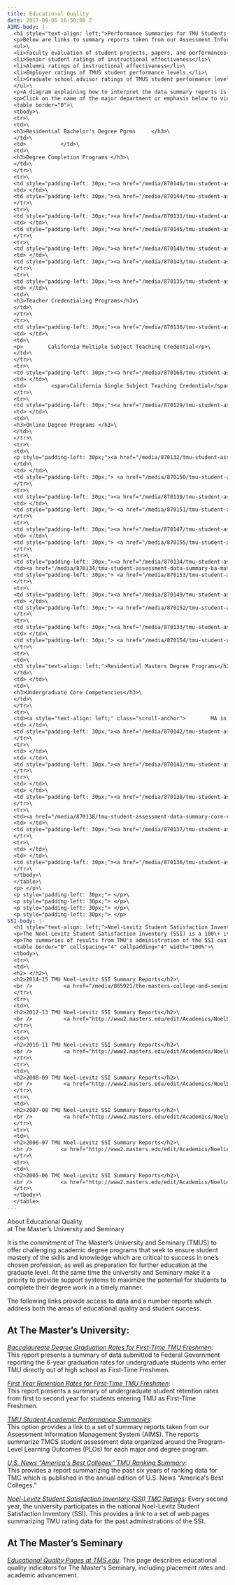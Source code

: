 ```yaml
---
title: Educational Quality
date: 2017-09-06 16:50:00 Z
AIMS-body: |-
  <h1 style="text-align: left;">Performance Summaries for TMU Students <br />on Program-Level Learning Outcomes</h1>\
  <p>Below are links to summary reports taken from our Assessment Information Management System (AIMS).  These reports summarize TMU student assessment data organized around the Program-Level Learning Outcomes (PLOs) for each major, emphasis, and degree program.  For each PLO, the types of data that may be present include:</p>\
  <ul>\
  <li>Faculty evaluation of student projects, papers, and performances</li>\
  <li>Senior student ratings of instructional effectiveness</li>\
  <li>Alumni ratings of instructional effectiveness</li>\
  <li>Employer ratings of TMUS student performance levels.</li>\
  <li>Graduate school advisor ratings of TMUS student performance levels.</li>\
  </ul>\
  <p>A diagram explaining how to interpret the data summary reports is can be accessed <a href="/media/870156/tmu-student-assessment-data-summary-format.pdf" title="TMU Student Assessment Data Summary Format.pdf">here</a>.</p>\
  <p>Click on the name of the major department or emphasis below to view the AIMS summary report for that academic area.</p>\
  <table border="0">\
  <tbody>\
  <tr>\
  <td>\
  <h3>Residential Bachelor's Degree Pgrms     </h3>\
  </td>\
  <td>           </td>\
  <td>\
  <h3>Degree Completion Programs </h3>\
  </td>\
  </tr>\
  <tr>\
  <td style="padding-left: 30px;"><a href="/media/870146/tmu-student-assessment-data-summary-general-education.pdf" title="TMU Student Assessment Data Summary - General Education.pdf">Undergraduate General Education</a>    </td>\
  <td> </td>\
  <td style="padding-left: 30px;"><a href="/media/870144/tmu-student-assessment-data-summary-dcp-biblical-counseling.pdf" title="TMU Student Assessment Data Summary - DCP - Biblical Counseling.pdf">Biblical Counseling</a></td>\
  </tr>\
  <tr>\
  <td style="padding-left: 30px;"><a href="/media/870131/tmu-student-assessment-data-summary-ba-biblical-studies.pdf" title="TMU Student Assessment Data Summary - BA Biblical Studies.pdf">Biblical Studies  </a></td>\
  <td> </td>\
  <td style="padding-left: 30px;"><a href="/media/870145/tmu-student-assessment-data-summary-dcp-christian-ministries.pdf" title="TMU Student Assessment Data Summary - DCP - Christian Ministries.pdf">Christian Ministries</a></td>\
  </tr>\
  <tr>\
  <td style="padding-left: 30px;"><a href="/media/870140/tmu-student-assessment-data-summary-bs-business-administration.pdf" title="TMU Student Assessment Data Summary - BS Business Administration.pdf">Business Administration</a>               </td>\
  <td> </td>\
  <td style="padding-left: 30px;"><a href="/media/870143/tmu-student-assessment-data-summary-dcp-organizational-management.pdf" title="TMU Student Assessment Data Summary - DCP - Organizational Management.pdf">Organizational Management</a></td>\
  </tr>\
  <tr>\
  <td style="padding-left: 30px;"><a href="/media/870135/tmu-student-assessment-data-summary-bs-biological-sciences.pdf" title="TMU Student Assessment Data Summary - BS Biological Sciences.pdf">Biological &amp; Physical Sciences </a>       </td>\
  <td> </td>\
  <td>\
  <h3>Teacher Credentialing Programs</h3>\
  </td>\
  </tr>\
  <tr>\
  <td style="padding-left: 30px;"><a href="/media/870130/tmu-student-assessment-data-summary-ba-communication.pdf" title="TMU Student Assessment Data Summary - BA Communication.pdf">Communication</a></td>\
  <td> </td>\
  <td>\
  <p>        California Multiple Subject Teaching Credential</p>\
  </td>\
  </tr>\
  <tr>\
  <td style="padding-left: 30px;"><a href="/media/870168/tmu-student-assessment-data-summary-bs-computer-information-sciences.pdf" title="TMU Student Assessment Data Summary - BS Computer &amp; Information Sciences.pdf">Computer &amp; Information Sciences</a></td>\
  <td> </td>\
  <td>        <span>California Single Subject Teaching Credential</span></td>\
  </tr>\
  <tr>\
  <td style="padding-left: 30px;"><a href="/media/870129/tmu-student-assessment-data-summary-ba-english.pdf" title="TMU Student Assessment Data Summary - BA English.pdf">English</a></td>\
  <td> </td>\
  <td>\
  <h3>Online Degree Programs </h3>\
  </td>\
  </tr>\
  <tr>\
  <td>\
  <p style="padding-left: 30px;"><a href="/media/870132/tmu-student-assessment-data-summary-ba-history.pdf" title="TMU Student Assessment Data Summary - BA History.pdf">History</a></p>\
  </td>\
  <td> </td>\
  <td style="padding-left: 30px;"> <a href="/media/870150/tmu-student-assessment-data-summary-tmu-online-ba-biblical-counsel.pdf" title="TMU Student Assessment Data Summary - TMU Online - BA - Biblical Counsel....pdf">BA in Biblical Counseling</a></td>\
  </tr>\
  <tr>\
  <td style="padding-left: 30px;"><a href="/media/870139/tmu-student-assessment-data-summary-bs-family-consumer-sciences.pdf" title="TMU Student Assessment Data Summary - BS Family &amp; Consumer Sciences.pdf">Home Economics - Family &amp; Consumer Sciences</a></td>\
  <td> </td>\
  <td style="padding-left: 30px;"> <a href="/media/870151/tmu-student-assessment-data-summary-tmu-online-ba-biblical-studies.pdf" title="TMU Student Assessment Data Summary - TMU Online - BA - Biblical Studies....pdf">BA in Biblical Studies</a></td>\
  </tr>\
  <tr>\
  <td style="padding-left: 30px;"><a href="/media/870147/tmu-student-assessment-data-summary-kinesiology-physical-education.pdf" title="TMU Student Assessment Data Summary - Kinesiology - Physical Education.pdf">Kinesiology &amp; Physical Education</a></td>\
  <td> </td>\
  <td style="padding-left: 30px;"> <a href="/media/870155/tmu-student-assessment-data-summary-tmu-online-ba-christian-minist.pdf" title="TMU Student Assessment Data Summary - TMU Online - BA - Christian Minist....pdf">BA in Christian Ministries</a></td>\
  </tr>\
  <tr>\
  <td style="padding-left: 30px;"><a href="/media/870134/tmu-student-assessment-data-summary-ba-mathematics.pdf" title="TMU Student Assessment Data Summary - BA Mathematics.pdf">Mathematics</a></td>\
  <td><a href="/media/870134/tmu-student-assessment-data-summary-ba-mathematics.pdf" title="TMU Student Assessment Data Summary - BA Mathematics.pdf"> </a></td>\
  <td style="padding-left: 30px;"> <a href="/media/870153/tmu-student-assessment-data-summary-tmu-online-ba-organizational-m.pdf" title="TMU Student Assessment Data Summary - TMU Online - BA - Organizational M....pdf">BA in Organizational Management</a></td>\
  </tr>\
  <tr>\
  <td style="padding-left: 30px;"><a href="/media/870149/tmu-student-assessment-data-summary-music.pdf" title="TMU Student Assessment Data Summary - Music.pdf">Music</a></td>\
  <td> </td>\
  <td style="padding-left: 30px;"> <a href="/media/870152/tmu-student-assessment-data-summary-tmu-online-ma-biblical-studies.pdf" title="TMU Student Assessment Data Summary - TMU Online - MA - Biblical Studies....pdf">MA in Biblical Studies </a></td>\
  </tr>\
  <tr>\
  <td style="padding-left: 30px;"><a href="/media/870133/tmu-student-assessment-data-summary-ba-political-studies.pdf" title="TMU Student Assessment Data Summary - BA Political Studies.pdf">Political Studies</a></td>\
  <td> </td>\
  <td style="padding-left: 30px;"> <a href="/media/870154/tmu-student-assessment-data-summary-tmu-online-mba.pdf" title="TMU Student Assessment Data Summary - TMU Online - MBA.PDF">Master of Business Administration (MBA)</a></td>\
  </tr>\
  <tr>\
  <td>\
  <h3 style="text-align: left;">Residential Masters Degree Programs</h3>\
  </td>\
  <td> </td>\
  <td>\
  <h3>Undergraduate Core Competencies</h3>\
  </td>\
  </tr>\
  <tr>\
  <td><a style="text-align: left;" class="scroll-anchor">        MA in Biblical Counseling</a></td>\
  <td> </td>\
  <td style="padding-left: 30px;"><a href="/media/870142/tmu-student-assessment-data-summary-core-comp-written-communication.pdf" title="TMU Student Assessment Data Summary - Core Comp - Written Communication.pdf">Written Communication</a></td>\
  </tr>\
  <tr>\
  <td> </td>\
  <td> </td>\
  <td style="padding-left: 30px;"><a href="/media/870141/tmu-student-assessment-data-summary-core-comp-spoken-communication.pdf" title="TMU Student Assessment Data Summary - Core Comp - Spoken Communication.pdf">Spoken Communication</a></td>\
  </tr>\
  <tr>\
  <td> </td>\
  <td> </td>\
  <td style="padding-left: 30px;"><a href="/media/870138/tmu-student-assessment-data-summary-core-comp-critical-thinking.pdf" title="TMU Student Assessment Data Summary - Core Comp - Critical Thinking.pdf">Critical Thinking</a></td>\
  </tr>\
  <tr>\
  <td><a href="/media/870138/tmu-student-assessment-data-summary-core-comp-critical-thinking.pdf" title="TMU Student Assessment Data Summary - Core Comp - Critical Thinking.pdf"> </a></td>\
  <td> </td>\
  <td style="padding-left: 30px;"><a href="/media/870137/tmu-student-assessment-data-summary-core-comp-information-literacy.pdf" title="TMU Student Assessment Data Summary - Core Comp - Information Literacy.pdf">Information Literacy</a></td>\
  </tr>\
  <tr>\
  <td> </td>\
  <td> </td>\
  <td style="padding-left: 30px;"><a href="/media/870136/tmu-student-assessment-data-summary-core-comp-quantitative-reasoning.pdf" title="TMU Student Assessment Data Summary - Core Comp - Quantitative Reasoning....pdf">Quantitative Reasoning </a></td>\
  </tr>\
  </tbody>\
  </table>\
  <p> </p>\
  <p style="padding-left: 30px;"> </p>\
  <p style="padding-left: 30px;"> </p>\
  <p style="padding-left: 30px;"> </p>\
  <p style="padding-left: 30px;"> </p>
SSI-body: |-
  <h1 style="text-align: left;">Noel-Levitz Student Satisfaction Inventory Summary Reports</h1>\
  <p>The Noel-Levitz Student Satisfaction Inventory (SSI) is a 100\+ item national survey which asks students to use two 7-step scales to rate the relative <span style="text-decoration: underline;">importance</span> and their relative <span style="text-decoration: underline;">satisfaction</span> with virtually every aspect of college life.  The Master's University administered the SSI annually from 1997 to 2008 during the month of November.  Beginning in 2010, the schedule was shifted to administer the survey to its students during the fall semester of every even-numbered years.</p>\
  <p>The summaries of results from TMU's administration of the SSI can be accessed via the links below:</p>\
  <table border="0" cellspacing="4" cellpadding="4" width="100%">\
  <tbody>\
  <tr>\
  <td>\
  <h2> </h2>\
  <h2>2014-15 TMU Noel-Levitz SSI Summary Reports</h2>\
  <br />          <a href="/media/865921/the-masters-college-and-seminary-ssi-12-2014.html" target="_blank" title="The Master's College and Seminary - SSI - 12-2014.html"><span style="text-decoration: underline;">Noel Levitz 2014 Survey: TMU compared to 4-Year Private Institutions</span></a></td>\
  </tr>\
  <tr>\
  <td>\
  <h2>2012-13 TMU Noel-Levitz SSI Summary Reports</h2>\
  <br />          <a href="http://www2.masters.edu/edit/Academics/NoelLevitz2012/The Master's College and Seminary - SSI - 12-2012.html" target="_blank">Noel Levitz 2012 Survey: TMU compared to 4-Year Private Institutions</a></td>\
  </tr>\
  <tr>\
  <td>\
  <h2>2010-11 TMU Noel-Levitz SSI Summary Reports</h2>\
  <br />          <a href="http://www2.masters.edu/edit/Academics/NoelLevitz2010/The Master's College and Seminary vs CCCU Fall 2009 - 2010.html" target="_blank">Noel Levitz 2010 Survey: TMU compared to 4-Year Private Institutions</a></td>\
  </tr>\
  <tr>\
  <td>\
  <h2>2008-09 TMU Noel-Levitz SSI Summary Reports</h2>\
  <br />          <a href="http://www2.masters.edu/edit/Academics/NoelLevitz2008/The Master's College and Seminary - 12-2008.html" target="_blank">Noel Levitz 2008 Survey: TMU compared to 4-Year Private Institutions</a><br />          <a href="http://www2.masters.edu/edit/Academics/NoelLevitz2008/The Master's College and Seminary vs CCCU Fall 2007 - 2-2008.html" target="_blank">Noel Levitz 2008 Survey: TMU compared to CCCU Schools</a></td>\
  </tr>\
  <tr>\
  <td>\
  <h2>2007-08 TMU Noel-Levitz SSI Summary Reports</h2>\
  <br />          <a href="http://www2.masters.edu/edit/Academics/NoelLevitz2007/The Master's College and Seminary - 12-2007.html" target="_blank">Noel Levitz 2007 Survey: TMU compared to 4-Year Private Institutions</a><br />         <a href="http://www2.masters.edu/edit/Academics/NoelLevitz2007/The Master's College and Seminary vs CCCU Fall 2007 - 2-2008.html" target="_blank">Noel Levitz 2007 Survey: TMU compared to CCCU Schools</a><br />         <a href="http://www2.masters.edu/edit/Academics/NoelLevitz2007/The Master's College and Seminary - Year to Year Report - 12-2007.html" target="_blank">Noel Levitz 2007 Survey: TMU Year-to-Year Report</a></td>\
  </tr>\
  <tr>\
  <td>\
  <h2>2006-07 TMU Noel-Levitz SSI Summary Reports</h2>\
  <br />         <a href="http://www2.masters.edu/edit/Academics/NoelLevitz2006/The Master's College and Seminary - 11-2006.htm" target="_blank">Noel Levitz 2006 Survey: TMU compared to 4-Year Private Institutions</a><br />         <a href="http://www2.masters.edu/edit/Academics/NoelLevitz2006/TMC vs. CCCU Fall 2006 - 2-2007.html" target="_blank">Noel Levitz 2006 Survey: TMU compared to CCCU Schools</a></td>\
  </tr>\
  <tr>\
  <td>\
  <h2>2005-06 TMC Noel-Levitz SSI Summary Reports</h2>\
  <br />         <a href="http://www2.masters.edu/edit/Academics/NoelLevitz2005/The Master's College and Seminary - 11-2005.html" target="_blank">Noel Levitz 2005 Survey: TMU compared to 4-Year Private Institutions</a><br />         <a href="http://www2.masters.edu/edit/Academics/NoelLevitz2005/The Master's College and Seminary vs. CCCU Fall 2005 - 12-2005.html" target="_blank">Noel Levitz 2005 Survey: TMU compared to CCCU Schools</a><br />         <a href="http://www2.masters.edu/edit/Academics/NoelLevitz2005/The Master's College and Seminary - Year to Year Report - 11-2005.html" target="_blank">Noel Levitz 2005 Survey: TMU Year-to-Year Report</a></td>\
  </tr>\
  </tbody>\
  </table>
---
```


About Educational Quality \
at The Master’s University and Seminary

It is the commitment of The Master’s University and Seminary (TMUS) to offer challenging academic degree programs that seek to ensure student mastery of the skills and knowledge which are critical to success in one’s chosen profession, as well as preparation for further education at the graduate level. At the same time the university and Seminary make it a priority to provide support systems to maximize the potential for students to complete their degree work in a timely manner.

The following links provide access to data and a number reports which address both the areas of educational quality and student success.

## At The Master’s University:

*[Baccalaureate Degree Graduation Rates for First-Time TMU Freshmen](https://athletics.masters.edu/media/867336/fall-2009-ftft-frsh-grad-by-aug-31-15-4-yr-summary-jan-27-2016.pdf "TMC Grad Rates PDF")*: \
This report presents a summary of data submitted to Federal Government reporting the 6-year graduation rates for undergraduate students who enter TMU directly out of high school as First-Time Freshmen.

*[First Year Retention Rates for First-Time TMU Freshmen](https://athletics.masters.edu/media/867095/tmc-ftf-retention-rates-since-2000-updated-nov-2015.pdf "TMC FTF Retention Rates Since 2000 - Updated Nov 2015.pdf")*: \
This report presents a summary of undergraduate student retention rates from first to second year for students entering TMU as First-Time Freshmen.

*[TMU Student Academic Performance Summaries](https://athletics.masters.edu/%7BlocalLink:12195%7D "AIMS Summaries")*: \
This option provides a link to a set of summary reports taken from our Assessment Information Management System (AIMS). The reports summarize TMCS student assessment data organized around the Program-Level Learning Outcomes (PLOs) for each major and degree program.

*[U.S. News "America's Best Colleges" TMU Ranking Summary](https://athletics.masters.edu/media/867293/tmc-usn-six-year-rankings-summary-2016.pdf "TMC USN Six Year Rankings Summary 2016.pdf")*: \
This provides a report summarizing the past six years of ranking data for TMC which is published in the annual edition of U.S. News "America's Best Colleges."

*[Noel-Levitz Student Satisfaction Inventory (SSI) TMC Ratings](https://athletics.masters.edu/abouttmu/educational-quality/tmc-ssi-summaries/)*: Every second year, the university participates in the national Noel-Levitz Student Satisfaction Inventory (SSI). This provides a link to a set of web pages summarizing TMU rating data for the past administrations of the SSI.

## At The Master’s Seminary

*[Educational Quality Pages at TMS.edu](http://www.tms.edu/about-the-seminary/educational-quality/ "TMS Educational Quality")*: This page describes educational quality indicators for The Master's Seminary, including placement rates and academic advancement.